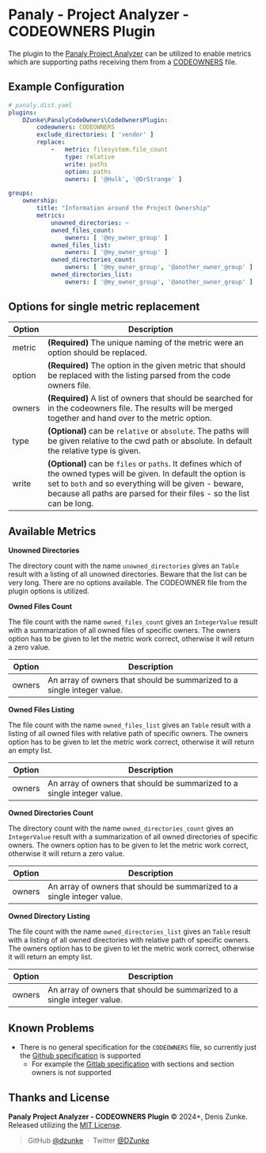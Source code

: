 # Panaly - Project Analyzer - CODEOWNERS Plugin

The plugin to the [Panaly Project Analyzer](https://github.com/DZunke/panaly) can be utilized to enable metrics which
are supporting paths receiving them from
a [CODEOWNERS](https://docs.github.com/en/repositories/managing-your-repositorys-settings-and-features/customizing-your-repository/about-code-owners)
file.

## Example Configuration

```yaml
# panaly.dist.yaml
plugins:
    DZunke\PanalyCodeOwners\CodeOwnersPlugin:
        codeowners: CODEOWNERS
        exclude_directories: [ 'vendor' ]
        replace:
            -   metric: filesystem.file_count
                type: relative
                write: paths
                option: paths
                owners: [ '@Hulk', '@DrStrange' ]

groups:
    ownership:
        title: "Information around the Project Ownership"
        metrics:
            unowned_directories: ~
            owned_files_count:
                owners: [ '@my_owner_group' ]
            owned_files_list:
                owners: [ '@my_owner_group' ]
            owned_directories_count:
                owners: [ '@my_owner_group', '@another_owner_group' ]
            owned_directories_list:
                owners: [ '@my_owner_group', '@another_owner_group' ]
```

## Options for single metric replacement

| Option | Description                                                                                                                                                                                                                                           |
|--------|-------------------------------------------------------------------------------------------------------------------------------------------------------------------------------------------------------------------------------------------------------|
| metric | **(Required)** The unique naming of the metric were an option should be replaced.                                                                                                                                                                     | 
| option | **(Required)** The option in the given metric that should be replaced with the listing parsed from the code owners file.                                                                                                                              | 
| owners | **(Required)** A list of owners that should be searched for in the codeowners file. The results will be merged together and hand over to the metric option.                                                                                           | 
| type   | **(Optional)** can be `relative` or `absolute`. The paths will be given relative to the cwd path or absolute. In default the relative type is given.                                                                                                  |
| write  | **(Optional)** can be `files` or `paths`. It defines which of the owned types will be given. In default the option is set to `both` and so everything will be given - beware, because all paths are parsed for their files - so the list can be long. |

## Available Metrics

**Unowned Directories**

The directory count with the name `unowned_directories` gives an `Table` result with a listing of all unowned directories.
Beware that the list can be very long. There are no options available. The CODEOWNER file from the plugin options is utilized.

**Owned Files Count**

The file count with the name `owned_files_count` gives an `IntegerValue` result with a summarization of all owned files 
of specific owners. The owners option has to be given to let the metric work correct, otherwise it will return a zero value.

| Option | Description                                                             |
|--------|-------------------------------------------------------------------------|
| owners | An array of owners that should be summarized to a single integer value. | 

**Owned Files Listing**

The file count with the name `owned_files_list` gives an `Table` result with a listing of all owned files with relative path
of specific owners. The owners option has to be given to let the metric work correct, otherwise it will return an empty list.

| Option | Description                                                             |
|--------|-------------------------------------------------------------------------|
| owners | An array of owners that should be summarized to a single integer value. | 

**Owned Directories Count**

The directory count with the name `owned_directories_count` gives an `IntegerValue` result with a summarization of all 
owned directories of specific owners. The owners option has to be given to let the metric work correct, otherwise it will 
return a zero value.

| Option | Description                                                             |
|--------|-------------------------------------------------------------------------|
| owners | An array of owners that should be summarized to a single integer value. | 

**Owned Directory Listing**

The file count with the name `owned_directories_list` gives an `Table` result with a listing of all owned directories 
with relative path of specific owners. The owners option has to be given to let the metric work correct, otherwise it 
will return an empty list.

| Option | Description                                                             |
|--------|-------------------------------------------------------------------------|
| owners | An array of owners that should be summarized to a single integer value. | 

## Known Problems

* There is no general specification for the `CODEOWNERS` file, so currently just
  the [Github specification](https://docs.github.com/en/repositories/managing-your-repositorys-settings-and-features/customizing-your-repository/about-code-owners)
  is supported
    * For example the [Gitlab specification](https://docs.gitlab.com/ee/user/project/codeowners/reference.html) with
      sections and section owners is not supported

## Thanks and License

**Panaly Project Analyzer - CODEOWNERS Plugin** © 2024+, Denis Zunke. Released utilizing
the [MIT License](https://mit-license.org/).

> GitHub [@dzunke](https://github.com/DZunke) &nbsp;&middot;&nbsp;
> Twitter [@DZunke](https://twitter.com/DZunke)
